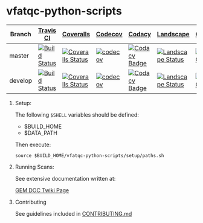 # vfatqc-python-scripts

Branch|[Travis CI](https://travis-ci.org)|[Coveralls](https://www.coveralls.io)|[Codecov](https://www.codecov.io)|[Codacy](https://www.codacy.com)|[Landscape](https://www.landscape.io)|[CodeClimate](https://www.codeclimate.com)
---|---|---|---|---|---|---
master|[![Build Status](https://travis-ci.org/jsturdy/vfatqc-python-scripts.svg?branch=master)](https://travis-ci.org/travis-ci.org/jsturdy/vfatqc-python-scripts)|[![Coveralls Status](https://coveralls.io/repos/github/jsturdy/vfatqc-python-scripts/badge.svg?branch=master)](https://coveralls.io/github/jsturdy/vfatqc-python-scripts?branch=master)|[![codecov](https://codecov.io/gh/jsturdy/vfatqc-python-scripts/branch/master/graph/badge.svg)](https://codecov.io/gh/jsturdy/vfatqc-python-scripts)|[![Codacy Badge](https://api.codacy.com/project/badge/Grade/00f0de54bcc94812b553ebeab74e9320)](https://www.codacy.com/app/jsturdy/vfatqc-python-scripts?utm_source=github.com&amp;utm_medium=referral&amp;utm_content=jsturdy/vfatqc-python-scripts&amp;utm_campaign=Badge_Grade)|[![Landscape Status](https://landscape.io/github/jsturdy/vfatqc-python-scripts/master/landscape.svg)](https://landscape.io/github/jsturdy/vfatqc-python-scripts/master)|[![Code Climate](https://codeclimate.com/github/jsturdy/vfatqc-python-scripts/badges/gpa.svg)](https://codeclimate.com/github/jsturdy/vfatqc-python-scripts)
develop|[![Build Status](https://travis-ci.org/jsturdy/vfatqc-python-scripts.svg?branch=develop)](https://travis-ci.org/travis-ci.org/jsturdy/vfatqc-python-scripts)|[![Coveralls Status](https://coveralls.io/repos/github/jsturdy/vfatqc-python-scripts/badge.svg?branch=develop)](https://coveralls.io/github/jsturdy/vfatqc-python-scripts?branch=develop)|[![codecov](https://codecov.io/gh/jsturdy/vfatqc-python-scripts/branch/develop/graph/badge.svg)](https://codecov.io/gh/jsturdy/vfatqc-python-scripts)|[![Codacy Badge](https://api.codacy.com/project/badge/Grade/00f0de54bcc94812b553ebeab74e9320)](https://www.codacy.com/app/jsturdy/vfatqc-python-scripts?utm_source=github.com&amp;utm_medium=referral&amp;utm_content=jsturdy/vfatqc-python-scripts&amp;utm_campaign=Badge_Grade)|[![Landscape Status](https://landscape.io/github/jsturdy/vfatqc-python-scripts/develop/landscape.svg)](https://landscape.io/github/jsturdy/vfatqc-python-scripts/develop)|[![Code Climate](https://codeclimate.com/github/jsturdy/vfatqc-python-scripts/badges/issue_count.svg)](https://codeclimate.com/github/jsturdy/vfatqc-python-scripts)


1. Setup:

    The following `$SHELL` variables should be defined:

    - $BUILD_HOME
    - $DATA_PATH

    Then execute:

    `source $BUILD_HOME/vfatqc-python-scripts/setup/paths.sh`

2. Running Scans:

    See extensive documentation written at:

    [GEM DOC Twiki Page](https://twiki.cern.ch/twiki/bin/viewauth/CMS/GEMDOCDoc#How_to_Run_Scans)

3. Contributing

    See guidelines included in [CONTRIBUTING.md](https://github.com/cms-gem-daq-project/vfatqc-python-scripts/blob/master/.github/CONTRIBUTING.md)

[travisci-svg]: https://cdn.svgporn.com/logos/travis-ci.svg
[coveralls-svg]: https://cdn.svgporn.com/logos/coveralls.svg
[codecov-svg]: https://cdn.svgporn.com/logos/codecov.svg
[codacy-svg]: https://cdn.svgporn.com/logos/
[landscapeio-svg]: https://cdn.svgporn.com/logos/
[codeclimate-svg]: https://cdn.svgporn.com/logos/codeclimate.svg
